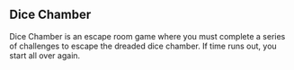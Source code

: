 ## Dice Chamber

Dice Chamber is an escape room game where you must complete a series of challenges to escape the dreaded dice chamber. If time runs out, you start all over again.
